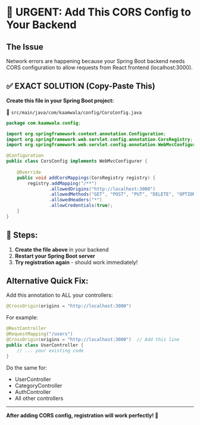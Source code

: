 # 🚨 URGENT: Add This CORS Config to Your Backend

## The Issue
Network errors are happening because your Spring Boot backend needs CORS configuration to allow requests from React frontend (localhost:3000).

## ✅ EXACT SOLUTION (Copy-Paste This)

**Create this file in your Spring Boot project:**

📁 `src/main/java/com/kaamwala/config/CorsConfig.java`

```java
package com.kaamwala.config;

import org.springframework.context.annotation.Configuration;
import org.springframework.web.servlet.config.annotation.CorsRegistry;
import org.springframework.web.servlet.config.annotation.WebMvcConfigurer;

@Configuration
public class CorsConfig implements WebMvcConfigurer {
    
    @Override
    public void addCorsMappings(CorsRegistry registry) {
        registry.addMapping("/**")
                .allowedOrigins("http://localhost:3000")
                .allowedMethods("GET", "POST", "PUT", "DELETE", "OPTIONS")
                .allowedHeaders("*")
                .allowCredentials(true);
    }
}
```

## 🚀 Steps:
1. **Create the file above** in your backend
2. **Restart your Spring Boot server**
3. **Try registration again** - should work immediately!

## Alternative Quick Fix:
Add this annotation to ALL your controllers:

```java
@CrossOrigin(origins = "http://localhost:3000")
```

For example:
```java
@RestController
@RequestMapping("/users")
@CrossOrigin(origins = "http://localhost:3000")  // Add this line
public class UserController {
    // ... your existing code
}
```

Do the same for:
- UserController
- CategoryController  
- AuthController
- All other controllers

---

**After adding CORS config, registration will work perfectly! 🎉**


